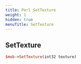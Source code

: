 ```yaml
---
title: Perl SetTexture
weight: 1
hidden: true
menuTitle: SetTexture
---
```

## SetTexture
```perl
$mob->SetTexture(int32 texture)
```